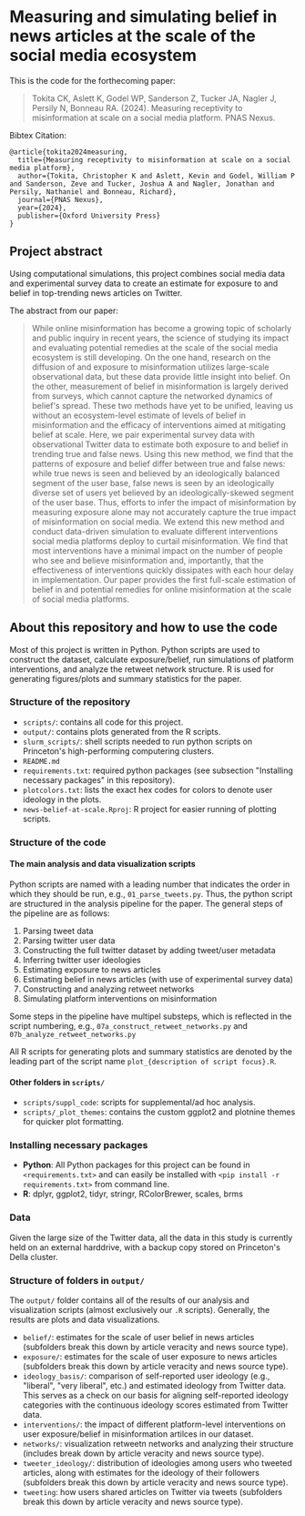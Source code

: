 # Measuring and simulating belief in news articles at the scale of the social media ecosystem

This is the code for the forthecoming paper:
> Tokita CK, Aslett K, Godel WP, Sanderson Z, Tucker JA, Nagler J, Persily N, Bonneau RA. (2024). Measuring receptivity to misinformation at scale on a social media platform. PNAS Nexus.

Bibtex Citation:
```
@article{tokita2024measuring,
  title={Measuring receptivity to misinformation at scale on a social media platform},
  author={Tokita, Christopher K and Aslett, Kevin and Godel, William P and Sanderson, Zeve and Tucker, Joshua A and Nagler, Jonathan and Persily, Nathaniel and Bonneau, Richard},
  journal={PNAS Nexus},
  year={2024},
  publisher={Oxford University Press}
}
 ```

## Project abstract
Using computational simulations, this project combines social media data and experimental survey data to create an estimate for exposure to and belief in top-trending news articles on Twitter.

The abstract from our paper:
> While online misinformation has become a growing topic of scholarly and public inquiry in recent years, the science of studying its impact and evaluating potential remedies at the scale of the social media ecosystem is still developing. On the one hand, research on the diffusion of and exposure to misinformation utilizes large-scale observational data, but these data provide little insight into belief. On the other, measurement of belief in misinformation is largely derived from surveys, which cannot capture the networked dynamics of belief's spread. These two methods have yet to be unified, leaving us without an ecosystem-level estimate of levels of belief in misinformation and the efficacy of interventions aimed at mitigating belief at scale. Here, we pair experimental survey data with observational Twitter data to estimate both exposure to and belief in trending true and false news. Using this new method, we find that the patterns of exposure and belief differ between true and false news: while true news is seen and believed by an ideologically balanced segment of the user base, false news is seen by an ideologically diverse set of users yet believed by an ideologically-skewed segment of the user base. Thus, efforts to infer the impact of misinformation by measuring exposure alone may not accurately capture the true impact of misinformation on social media. We extend this new method and conduct data-driven simulation to evaluate different interventions social media platforms deploy to curtail misinformation. We find that most interventions have a minimal impact on the number of people who see and believe misinformation and, importantly, that the effectiveness of interventions quickly dissipates with each hour delay in implementation. Our paper provides the first full-scale estimation of belief in and potential remedies for online misinformation at the scale of social media platforms.


## About this repository and how to use the code
Most of this project is written in Python. Python scripts are used to construct the dataset, calculate exposure/belief, run simulations of platform interventions, and analyze the retweet network structure. R is used for generating figures/plots and summary statistics for the paper.

### Structure of the repository
* `scripts/`: contains all code for this project.
* `output/`: contains plots generated from the R scripts.
* `slurm_scripts/`: shell scripts needed to run python scripts on Princeton's high-performing computering clusters.
* `README.md`
* `requirements.txt`: required python packages (see subsection "Installing necessary packages" in this repository).
* `plotcolors.txt`: lists the exact hex codes for colors to denote user ideology in the plots.
* `news-belief-at-scale.Rproj`: R project for easier running of plotting scripts.

### Structure of the code

#### The main analysis and data visualization scripts
Python scripts are named with a leading number that indicates the order in which they should be run, e.g., `01_parse_tweets.py`. Thus, the python script are structured in the analysis pipeline for the paper. The general steps of the pipeline are as follows:

1. Parsing tweet data
2. Parsing twitter user data
3. Constructing the full twitter dataset by adding tweet/user metadata
4. Inferring twitter user ideologies
5. Estimating exposure to news articles
6. Estimating belief in news articles (with use of experimental survey data)
7. Constructing and analyzing retweet networks
8. Simulating platform interventions on misinformation

Some steps in the pipeline have multipel substeps, which is reflected in the script numbering, e.g., `07a_construct_retweet_networks.py` and `07b_analyze_retweet_networks.py`

All R scripts for generating plots and summary statistics are denoted by the leading part of the script name `plot_{description of script focus}.R`.

#### Other folders in `scripts/`
* `scripts/suppl_code`: scripts for supplemental/ad hoc analysis.
* `scripts/_plot_themes`: contains the custom ggplot2 and plotnine themes for quicker plot formatting.

### Installing necessary packages
* **Python**: All Python packages for this project can be found in `<requirements.txt>` and can easily be installed with `<pip install -r requirements.txt>` from command line.
* **R**: dplyr, ggplot2, tidyr, stringr, RColorBrewer, scales, brms

### Data
Given the large size of the Twitter data, all the data in this study is currently held on an external harddrive, with a backup copy stored on Princeton's Della cluster.

### Structure of folders in `output/`
The `output/` folder contains all of the results of our analysis and visualization scripts (almost exclusively our `.R` scripts). Generally, the results are plots and data visualizations.

* `belief/`: estimates for the scale of user belief in news articles (subfolders break this down by article veracity and news source type).
* `exposure/`: estimates for the scale of user exposure to news articles (subfolders break this down by article veracity and news source type).
* `ideology_basis/`: comparison of self-reported user ideology (e.g., "liberal", "very liberal", etc.) and estimated ideology from Twitter data. This serves as a check on our basis for aligning self-reported ideology categories with the continuous ideology scores estimated from Twitter data.
* `interventions/`: the impact of different platform-level interventions on user exposure/belief in misinformation artilces in our dataset.
* `networks/`: visualization retweetn networks and analyzing their structure (includes break down by article veracity and news source type).
* `tweeter_ideology/`: distribution of ideologies among users who tweeted articles, along with estimates for the ideology of their followers (subfolders break this down by article veracity and news source type).
* `tweeting`: how users shared articles on Twitter via tweets (subfolders break this down by article veracity and news source type).
